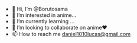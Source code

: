 - 👋 Hi, I’m @Borutosama
- 👀 I’m interested in anime...
- 🌱 I’m currently learning ...
- 💞️ I’m looking to collaborate on anime❤️
- 📫 How to reach me daniel1010lucas@gmail.com

<!---
Borutosama/Borutosama is a ✨ special ✨ repository because its `README.md` (this file) appears on your GitHub profile.
You can click the Preview link to take a look at your changes.
--->
